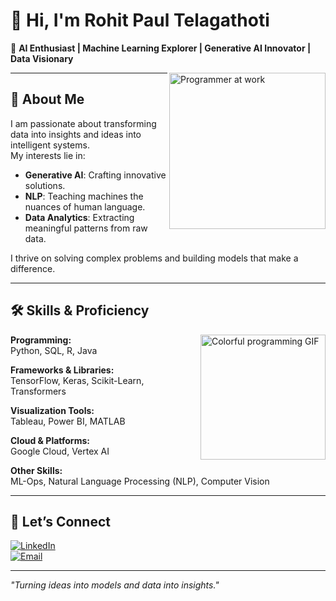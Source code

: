 # 🌟 Hi, I'm **Rohit Paul Telagathoti**  

🎯 **AI Enthusiast | Machine Learning Explorer | Generative AI Innovator | Data Visionary**  

<img align="right" src="https://media.giphy.com/media/qgQUggAC3Pfv687qPC/giphy.gif" width="250" alt="Programmer at work">  

---

## 🧠 **About Me**  

I am passionate about transforming data into insights and ideas into intelligent systems.  
My interests lie in:  
- **Generative AI**: Crafting innovative solutions.  
- **NLP**: Teaching machines the nuances of human language.  
- **Data Analytics**: Extracting meaningful patterns from raw data.  

I thrive on solving complex problems and building models that make a difference.  

---

## 🛠️ **Skills & Proficiency**  

<img align="right" src="https://media.giphy.com/media/L8K62iTDkzGX6/giphy.gif" width="200" alt="Colorful programming GIF">  

**Programming:**  
Python, SQL, R, Java  

**Frameworks & Libraries:**  
TensorFlow, Keras, Scikit-Learn, Transformers  

**Visualization Tools:**  
Tableau, Power BI, MATLAB  

**Cloud & Platforms:**  
Google Cloud, Vertex AI  

**Other Skills:**  
ML-Ops, Natural Language Processing (NLP), Computer Vision  

---

## 🤝 **Let’s Connect**  

[![LinkedIn](https://img.shields.io/badge/LinkedIn-0A66C2?style=for-the-badge&logo=linkedin&logoColor=white)](https://linkedin.com/in/rohit-paul-23a064bb/)  
[![Email](https://img.shields.io/badge/Email-EA4335?style=for-the-badge&logo=gmail&logoColor=white)](mailto:rohitpaul701@gmail.com)  

---

*"Turning ideas into models and data into insights."*  

